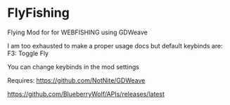 # FlyFishing
Flying Mod for for WEBFISHING using GDWeave

I am too exhausted to make a proper usage docs but
default keybinds are:
F3: Toggle Fly

You can change keybinds in the mod settings

Requires:
https://github.com/NotNite/GDWeave

https://github.com/BlueberryWolf/APIs/releases/latest
